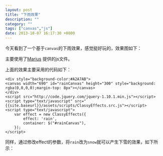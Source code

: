 ```yaml
---
layout: post
title: "下雨效果"
description: ""
category: ""
tags: ["canvas","js"]
date: 2013-10-07 16:17:30 +0800
---
```


今天看到了一个基于`canvas`的下雨效果，感觉挺好玩的，效果图如下：

<div style="background-color:#A2A7AB">
<canvas width="690" id="rainCanvas" height="300" style="background: rgba(0,0,0,0);margin-top: 8px"></canvas>
</div>
<script src="http://code.jquery.com/jquery-1.10.1.min.js"></script>
<script type="text/javascript" src="{{site.baseurl}}/assets/scripts/ClassyEffects.src.js"></script>
<script type="text/javascript">
var effect = new ClassyEffects({
effect: 'rain',
container: $("#rainCanvas"),
});
</script>

主要使用了[Marius](http://www.class.pm/area-51/weather-effects-in-html5/) 提供的js文件。

上面的效果主要采用的代码如下：

	<div style="background-color:#A2A7AB">
	<canvas width="690" id="rainCanvas" height="300" style="background: rgba(0,0,0,0);margin-top: 8px"></canvas>
	</div>
	<script src="http://code.jquery.com/jquery-1.10.1.min.js"></script>
	<script type="text/javascript" src="{{site.baseurl}}/assets/scripts/ClassyEffects.src.js"></script>
	<script type="text/javascript">
		var effect = new ClassyEffects({
			effect: 'rain',
			container: $("#rainCanvas"),
		});
	</script>

同样，通过修改effect的参数，将`rain`改为`snow`就可以产生下雪的效果，如下所示：

<div style="background-color:#000">
<canvas width="690" id="snowCanvas" height="300" style="background: rgba(0,0,0,0);margin-top: 8px"></canvas>
</div>
<script src="http://code.jquery.com/jquery-1.10.1.min.js"></script>
<script type="text/javascript" src="{{site.baseurl}}/assets/scripts/ClassyEffects.src.js"></script>
<script type="text/javascript">
var effect = new ClassyEffects({
effect: 'snow',
container: $("#snowCanvas"),
});
</script>